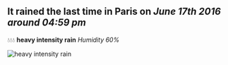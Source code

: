 ## It rained the last time in Paris on *June 17th 2016 around 04:59 pm*
💧💧💧  **heavy intensity rain** *Humidity 60%*

![heavy intensity rain](http://openweathermap.org/img/w/10d.png)
